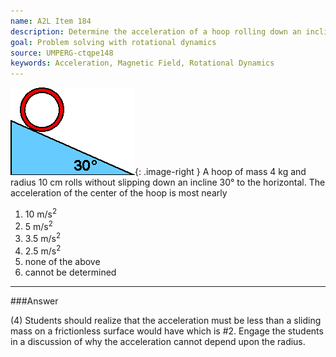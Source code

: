 ```yaml
---
name: A2L Item 184
description: Determine the acceleration of a hoop rolling down an incline.
goal: Problem solving with rotational dynamics
source: UMPERG-ctqpe148
keywords: Acceleration, Magnetic Field, Rotational Dynamics
---
```


![Item184_fig1.gif](../images/Item184_fig1.gif){: .image-right } A hoop
of mass 4 kg and radius 10 cm rolls without slipping down an incline
30&deg; to the horizontal.  The acceleration of the center of the hoop
is most nearly

1. 10 m/s<sup>2</sup>
2. 5 m/s<sup>2</sup>
3. 3.5 m/s<sup>2</sup>
4. 2.5 m/s<sup>2</sup>
5. none of the above
6. cannot be determined




<hr/>

###Answer 

(4) Students should realize that the acceleration must be less
than a sliding mass on a frictionless surface would have which is #2.
Engage the students in a discussion of why the acceleration cannot
depend upon the radius.
